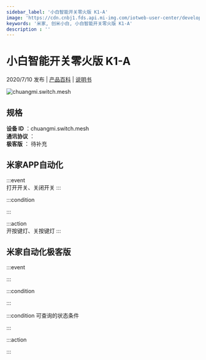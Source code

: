 ```yaml
---
sidebar_label: '小白智能开关零火版 K1-A'
image: 'https://cdn.cnbj1.fds.api.mi-img.com/iotweb-user-center/developer_16790476145423ujZqJVD.png?GalaxyAccessKeyId=AKVGLQWBOVIRQ3XLEW&Expires=9223372036854775807&Signature=Dkq9v2PlOdjUsgdZsnUxHgIhYNE='
keywords: '米家, 创米小白, 小白智能开关零火版 K1-A'
description : ''
---
```

# 小白智能开关零火版 K1-A

2020/7/10 发布 | [产品百科](https://home.mi.com/webapp/content/baike/product/index.html?model=chuangmi.switch.mesh/) | [说明书](https://home.mi.com/views/introduction.html?model=chuangmi.switch.mesh&region=cn)

![chuangmi.switch.mesh](https://cdn.cnbj1.fds.api.mi-img.com/iotweb-user-center/developer_16790476145423ujZqJVD.png?GalaxyAccessKeyId=AKVGLQWBOVIRQ3XLEW&Expires=9223372036854775807&Signature=Dkq9v2PlOdjUsgdZsnUxHgIhYNE=)

## 规格  
> 
**设备 ID** ：chuangmi.switch.mesh  
**通讯协议** ：  
**极客版**  ： 待补充 


## 米家APP自动化  

:::event  
打开开关、关闭开关
:::

:::condition  

:::

:::action   
开按键灯、关按键灯
:::

## 米家自动化极客版  

:::event  

:::

:::condition  

:::

:::condition 可查询的状态条件  

:::

:::action  

:::

        
